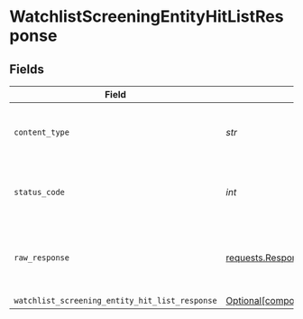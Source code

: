 # WatchlistScreeningEntityHitListResponse


## Fields

| Field                                                                                                                              | Type                                                                                                                               | Required                                                                                                                           | Description                                                                                                                        |
| ---------------------------------------------------------------------------------------------------------------------------------- | ---------------------------------------------------------------------------------------------------------------------------------- | ---------------------------------------------------------------------------------------------------------------------------------- | ---------------------------------------------------------------------------------------------------------------------------------- |
| `content_type`                                                                                                                     | *str*                                                                                                                              | :heavy_check_mark:                                                                                                                 | HTTP response content type for this operation                                                                                      |
| `status_code`                                                                                                                      | *int*                                                                                                                              | :heavy_check_mark:                                                                                                                 | HTTP response status code for this operation                                                                                       |
| `raw_response`                                                                                                                     | [requests.Response](https://requests.readthedocs.io/en/latest/api/#requests.Response)                                              | :heavy_check_mark:                                                                                                                 | Raw HTTP response; suitable for custom response parsing                                                                            |
| `watchlist_screening_entity_hit_list_response`                                                                                     | [Optional[components.WatchlistScreeningEntityHitListResponse]](../../models/components/watchlistscreeningentityhitlistresponse.md) | :heavy_minus_sign:                                                                                                                 | OK                                                                                                                                 |